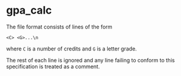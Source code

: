 # gpa\_calc

The file format consists of lines of the form
```
<C> <G>...\n
```
where `C` is a number of credits and `G` is a letter grade.

The rest of each line is ignored and any line failing to conform to this
specification is treated as a comment.

